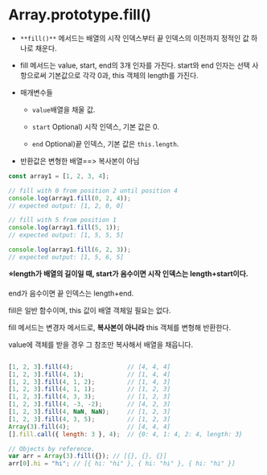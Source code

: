 # Array.prototype.fill()

* `**fill()**` 메서드는 배열의 시작 인덱스부터 끝 인덱스의 이전까지 정적인 값 하나로 채운다.

* fill 메서드는 value, start, end의 3개 인자를 가진다.  start와 end 인자는 선택 사항으로써 기본값으로 각각 0과, this 객체의 length를 가진다.

* 매개변수들

  * `value`배열을 채울 값.

  * `start` Optional) 시작 인덱스, 기본 값은 0.

  * `end` Optional)끝 인덱스, 기본 값은 `this.length`.

* 반환값은 변형한 배열==> 복사본이 아님

```javascript
const array1 = [1, 2, 3, 4];

// fill with 0 from position 2 until position 4
console.log(array1.fill(0, 2, 4));
// expected output: [1, 2, 0, 0]

// fill with 5 from position 1
console.log(array1.fill(5, 1));
// expected output: [1, 5, 5, 5]

console.log(array1.fill(6, 2, 3));
// expected output: [1, 5, 6, 5]

```



**:star:length가 배열의 길이일 때, start가 음수이면 시작 인덱스는 length+start이다.**

 end가 음수이면 끝 인덱스는 length+end.

fill은 일반 함수이며, this 값이 배열 객체일 필요는 없다.

fill 메서드는 변경자 메서드로, **복사본이 아니라** this 객체를 변형해 반환한다.

value에 객체를 받을 경우 그 참조만 복사해서 배열을 채웁니다.

```javascript

[1, 2, 3].fill(4);               // [4, 4, 4]
[1, 2, 3].fill(4, 1);            // [1, 4, 4]
[1, 2, 3].fill(4, 1, 2);         // [1, 4, 3]
[1, 2, 3].fill(4, 1, 1);         // [1, 2, 3]
[1, 2, 3].fill(4, 3, 3);         // [1, 2, 3]
[1, 2, 3].fill(4, -3, -2);       // [4, 2, 3]
[1, 2, 3].fill(4, NaN, NaN);     // [1, 2, 3]
[1, 2, 3].fill(4, 3, 5);         // [1, 2, 3]
Array(3).fill(4);                // [4, 4, 4]
[].fill.call({ length: 3 }, 4);  // {0: 4, 1: 4, 2: 4, length: 3}

// Objects by reference.
var arr = Array(3).fill({}); // [{}, {}, {}]
arr[0].hi = "hi"; // [{ hi: "hi" }, { hi: "hi" }, { hi: "hi" }]
```

